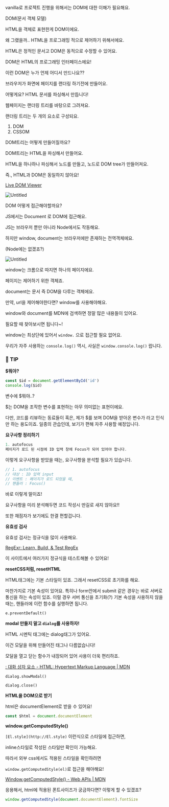 vanilla로 프로젝트 진행을 위해서는 DOM에 대한 이해가 필요해요.

DOM(문서 객체 모델)

HTML을 객체로 표현한게 DOM이에요.

왜 그랬을까.. HTML을 프로그래밍 적으로 제어하기 위해서에요.

HTML은 정적인 문서고 DOM은 동적으로 수정할 수 있어요.

DOM은 HTML의 프로그래밍 인터페이스에요!

이런 DOM은 누가 언제 어디서 만드나요??

브라우저가 화면에 페이지를 랜더링 하기전에 만들어요.

어떻게요? HTML 문서를 파싱해서 만듭니다!

웹페이지는 랜더링 트리를 바탕으로 그려져요.

랜더링 트리는 두 개의 요소로 구성되요.

1. DOM
2. CSSOM

DOM트리는 어떻게 만들어질까요?

DOM트리는 HTML을 파싱해서 만들어요.

HTML을 하나하나 파싱해서 노드를 만들고, 노드로 DOM tree가 만들어져요.

즉., HTML과 DOM은 동일하지 않아요!

[Live DOM Viewer](https://software.hixie.ch/utilities/js/live-dom-viewer/)

![Untitled](https://s3-us-west-2.amazonaws.com/secure.notion-static.com/8e21fd91-300a-4939-a1b7-6a693121bf58/Untitled.png)

DOM 어떻게 접근해야할까요?

JS에서는 Document 로 DOM에 접근해요.

JS는 브라우저 뿐만 아니라 Node에서도 작동해요.

하지만 window, document는 브라우저에만 존재하는 전역객체에요.

(Node에는 없겠죠?) 

![Untitled](https://s3-us-west-2.amazonaws.com/secure.notion-static.com/aebf6f1d-7d77-43c8-85f2-6857b0efa4ca/Untitled.png)

window는 크롬으로 따지면 하나의 페이지에요.

페이지는 제어하기 위한 객체죠.

document는 문서 즉 DOM을 다루는 객체에요.

만약,  url을 제어해야한다면? window를 사용해야해요. 

window와 document를 MDN에 검색하면 정말 많은 내용들이 있어요.

필요할 때 찾아보시면 됩니다~!

window는 최상단에 있어서 `window.` 으로 접근할 필요 없어요.

우리가 자주 사용하는 `console.log()` 역시, 사실은 `window.console.log()` 랍니다.

### 📌 TIP

**$뭐야?**

```jsx
const $id = document.getElementById('id')
console.log($id)
```

변수에 $뭐야..? 

$는 DOM을 조작한 변수를 표현하는 아무 의미없는 표현이에요.

다만, 코드를 리뷰하는 동료들이 혹은, 제가 $를 보며 DOM을 받아온 변수가 라고 인식만 하는 용도이죠. 일종의 관습인데, 보기가 편해 자주 사용할 예정입니다. 

**요구사항 정리하기**

```jsx
1. autofocus
페이지가 로드 된 시점에 ID 입력 창에 Focus가 되어 있어야 합니다.
```

이렇게 요구사항을 받았을 때는, 요구사항을 분석할 필요가 있습니다.

```jsx
// 1. autofocus
// 대상 : ID 입력 input
// 이벤트 : 페이지가 로드 되었을 때,
// 핸들러 : Focus()
```

바로 이렇게 말이죠!

요구사항을 미리 분석해두면 코드 작성시 딴길로 새지 않아요!!

또한 채점자가 보기에도 한결 편할겁니다.

**유효성 검사**

유효성 검사는 정규식을 많이 사용해요.

[RegExr: Learn, Build, & Test RegEx](https://regexr.com/)

이 사이트에서 여러가지 정규식을 테스트해볼 수 있어요!

**resetCSS처럼, resetHTML**

HTML태그에는 기본 스타일이 있죠. 그래서 resetCSS로 초기화를 해요.

마찬가지로 기본 속성이 있어요. 특히나 form안에서 submit 같은 경우는 바로 서버로 통신을 하는 속성이 있죠. 이럴 경우 서버 통신을 초기화(?) 기본 속성을 사용하지 않을 때는, 핸들러에 이런 함수를 실행하면 됩니다.

`e.preventDefault()`

**modal 만들지 말고 `dialog`를 사용하자!**

HTML 시멘틱 태그에는 dialog태그가 있어요.

이건 모달을 위해 만들어진 태그나 다름없습니다!

모달을 열고 닫는 함수가 내장되어 있어 사용이 더욱 편리하죠.

[: 대화 상자 요소 - HTML: Hypertext Markup Language | MDN](https://developer.mozilla.org/ko/docs/Web/HTML/Element/dialog)

`dialog.showModal()`

`dialog.close()`

**HTML을 DOM으로 받기**

html은 documentElement로 받을 수 있어요!

```jsx
const $html = document.documentElement
```

**window.getComputedStyle()**

`[El.style](http://El.style)` 이런식으로 스타일에 접근하면,

inline스타일로 작성된 스타일만 확인이 가능해요.

따라서 외부 css에서도 적용된 스타일을 확인하려면

`window.getComputedStyle(el)`로 접근을 해야해요!

[Window.getComputedStyle() - Web APIs | MDN](https://developer.mozilla.org/en-US/docs/Web/API/Window/getComputedStyle)

응용해서, html에 적용된 폰트사이즈가 궁금하다면? 이렇게 할 수 있겠죠?

```jsx
window.getComputedStyle(document.documentElement).fontSize
```